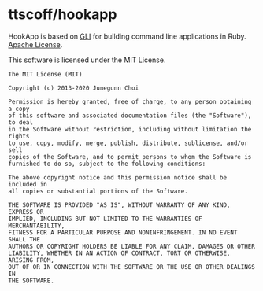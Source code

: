 # ttscoff/hookapp

HookApp is based on [GLI](https://github.com/davetron5000/gli) for building command line applications in Ruby. [Apache License](https://github.com/davetron5000/gli/blob/main/LICENSE.txt).

This software is licensed under the MIT License.

```text
The MIT License (MIT)

Copyright (c) 2013-2020 Junegunn Choi

Permission is hereby granted, free of charge, to any person obtaining a copy
of this software and associated documentation files (the "Software"), to deal
in the Software without restriction, including without limitation the rights
to use, copy, modify, merge, publish, distribute, sublicense, and/or sell
copies of the Software, and to permit persons to whom the Software is
furnished to do so, subject to the following conditions:

The above copyright notice and this permission notice shall be included in
all copies or substantial portions of the Software.

THE SOFTWARE IS PROVIDED "AS IS", WITHOUT WARRANTY OF ANY KIND, EXPRESS OR
IMPLIED, INCLUDING BUT NOT LIMITED TO THE WARRANTIES OF MERCHANTABILITY,
FITNESS FOR A PARTICULAR PURPOSE AND NONINFRINGEMENT. IN NO EVENT SHALL THE
AUTHORS OR COPYRIGHT HOLDERS BE LIABLE FOR ANY CLAIM, DAMAGES OR OTHER
LIABILITY, WHETHER IN AN ACTION OF CONTRACT, TORT OR OTHERWISE, ARISING FROM,
OUT OF OR IN CONNECTION WITH THE SOFTWARE OR THE USE OR OTHER DEALINGS IN
THE SOFTWARE.
```

